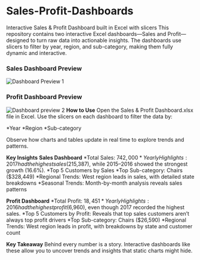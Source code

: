 # Sales-Profit-Dashboards
Interactive Sales & Profit Dashboard built in Excel with slicers
This repository contains two interactive Excel dashboards—Sales and Profit—designed to turn raw data into actionable insights. The dashboards use slicers to filter by year, region, and sub-category, making them fully dynamic and interactive.

### Sales Dashboard Preview
![Dashboard Preview 1](dashboard-Preview%201.png)

### Profit Dashboard Preview
![Dashboard preview 2](dashboard-preview%202.png)
**How to Use**
Open the Sales & Profit Dashboard.xlsx file in Excel.
Use the slicers on each dashboard to filter the data by:

*Year
*Region
*Sub-category

Observe how charts and tables update in real time to explore trends and patterns.

**Key Insights**
**Sales Dashboard**
*Total Sales: $742,000
*Yearly Highlights: 2017 had the highest sales ($215,387), while 2015–2016 showed the strongest growth (16.6%).
*Top 5 Customers by Sales
*Top Sub-category: Chairs ($328,449)
*Regional Trends: West region leads in sales, with detailed state breakdowns
*Seasonal Trends: Month-by-month analysis reveals sales patterns

**Profit Dashboard**
*Total Profit: $18,451
*Yearly Highlights: 2016 had the highest profit ($6,960), even though 2017 recorded the highest sales.
*Top 5 Customers by Profit: Reveals that top sales customers aren’t always top profit drivers
*Top Sub-category: Chairs ($26,590)
*Regional Trends: West region leads in profit, with breakdowns by state and customer count

**Key Takeaway**
Behind every number is a story. Interactive dashboards like these allow you to uncover trends and insights that static charts might hide.
